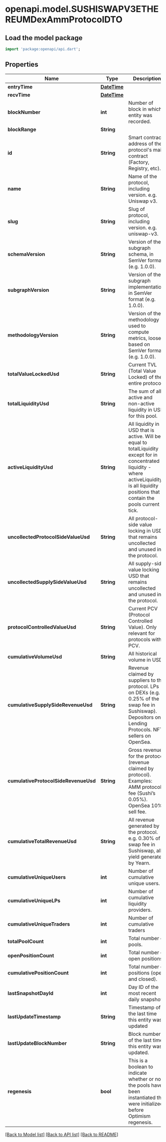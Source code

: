 # openapi.model.SUSHISWAPV3ETHEREUMDexAmmProtocolDTO

## Load the model package
```dart
import 'package:openapi/api.dart';
```

## Properties
Name | Type | Description | Notes
------------ | ------------- | ------------- | -------------
**entryTime** | [**DateTime**](DateTime.md) |  | [optional] 
**recvTime** | [**DateTime**](DateTime.md) |  | [optional] 
**blockNumber** | **int** | Number of block in which entity was recorded. | [optional] 
**blockRange** | **String** |  | [optional] 
**id** | **String** | Smart contract address of the protocol's main contract (Factory, Registry, etc). | [optional] 
**name** | **String** | Name of the protocol, including version. e.g. Uniswap v3. | [optional] 
**slug** | **String** | Slug of protocol, including version. e.g. uniswap-v3. | [optional] 
**schemaVersion** | **String** | Version of the subgraph schema, in SemVer format (e.g. 1.0.0). | [optional] 
**subgraphVersion** | **String** | Version of the subgraph implementation, in SemVer format (e.g. 1.0.0). | [optional] 
**methodologyVersion** | **String** | Version of the methodology used to compute metrics, loosely based on SemVer format (e.g. 1.0.0). | [optional] 
**totalValueLockedUsd** | **String** | Current TVL (Total Value Locked) of the entire protocol. | [optional] 
**totalLiquidityUsd** | **String** | The sum of all active and non-active liquidity in USD for this pool. | [optional] 
**activeLiquidityUsd** | **String** | All liquidity in USD that is active. Will be equal to totalLiquidity except for in concentrated liquidity - where activeLiquidity is all liquidity positions that contain the pools current tick. | [optional] 
**uncollectedProtocolSideValueUsd** | **String** | All protocol-side value locking in USD that remains uncollected and unused in the protocol. | [optional] 
**uncollectedSupplySideValueUsd** | **String** | All supply-side value locking in USD that remains uncollected and unused in the protocol. | [optional] 
**protocolControlledValueUsd** | **String** | Current PCV (Protocol Controlled Value). Only relevant for protocols with PCV. | [optional] 
**cumulativeVolumeUsd** | **String** | All historical volume in USD. | [optional] 
**cumulativeSupplySideRevenueUsd** | **String** | Revenue claimed by suppliers to the protocol. LPs on DEXs (e.g. 0.25% of the swap fee in Sushiswap). Depositors on Lending Protocols. NFT sellers on OpenSea. | [optional] 
**cumulativeProtocolSideRevenueUsd** | **String** | Gross revenue for the protocol (revenue claimed by protocol). Examples: AMM protocol fee (Sushi’s 0.05%). OpenSea 10% sell fee. | [optional] 
**cumulativeTotalRevenueUsd** | **String** | All revenue generated by the protocol. e.g. 0.30% of swap fee in Sushiswap, all yield generated by Yearn. | [optional] 
**cumulativeUniqueUsers** | **int** | Number of cumulative unique users. | [optional] 
**cumulativeUniqueLPs** | **int** | Number of cumulative liquidity providers. | [optional] 
**cumulativeUniqueTraders** | **int** | Number of cumulative traders | [optional] 
**totalPoolCount** | **int** | Total number of pools. | [optional] 
**openPositionCount** | **int** | Total number of open positions. | [optional] 
**cumulativePositionCount** | **int** | Total number of positions (open and closed). | [optional] 
**lastSnapshotDayId** | **int** | Day ID of the most recent daily snapshot. | [optional] 
**lastUpdateTimestamp** | **String** | Timestamp of the last time this entity was updated | [optional] 
**lastUpdateBlockNumber** | **String** | Block number of the last time this entity was updated. | [optional] 
**regenesis** | **bool** | This is a boolean to indicate whether or not the pools have been instantiated the were initialized before Optimism regenesis. | [optional] 

[[Back to Model list]](../README.md#documentation-for-models) [[Back to API list]](../README.md#documentation-for-api-endpoints) [[Back to README]](../README.md)



